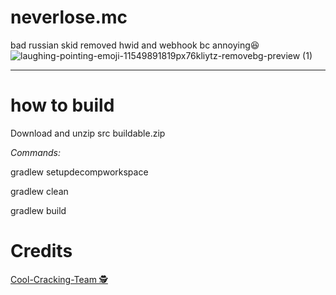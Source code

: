 # neverlose.mc
bad russian skid
removed hwid and webhook bc annoying😆
![laughing-pointing-emoji-11549891819px76kliytz-removebg-preview (1)](https://github.com/Upwqrd/neverlose.mc/assets/138720481/be96b9ba-0d01-4b41-96bc-7dad51827088)
____________________________________________________
# **how to build**

Download and unzip src buildable.zip 

*Commands:*

gradlew setupdecompworkspace

gradlew clean

gradlew build





# Credits

<a href="[1]: https://github.com/Cool-Cracking-Team/
" target="_blank">Cool-Cracking-Team 🕵️</a>
